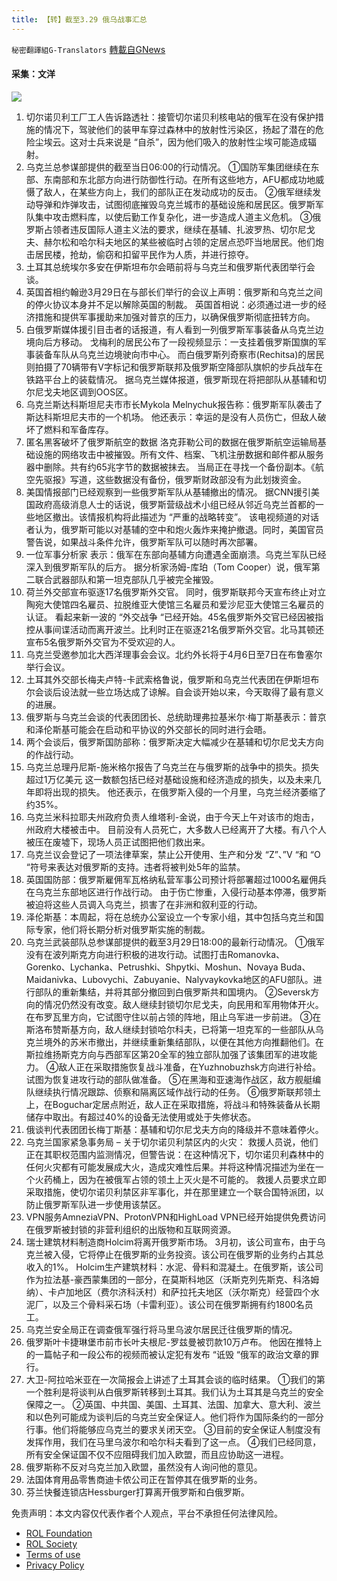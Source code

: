 ```yaml
---
title: 【转】截至3.29 俄乌战事汇总
---
```

`秘密翻譯組G-Translators` [轉載自GNews](https://gnews.org/zh-hans/2253539/)

#### 采集：文洋
![](https://assets.gnews.org/wp-content/uploads/2022/03/16485739341.png)
1. 切尔诺贝利工厂工人告诉路透社：接管切尔诺贝利核电站的俄军在没有保护措施的情况下，驾驶他们的装甲车穿过森林中的放射性污染区，扬起了潜在的危险尘埃云。这对士兵来说是 “自杀”，因为他们吸入的放射性尘埃可能造成辐射。
2. 乌克兰总参谋部提供的截至当日06:00的行动情况。
①国防军集团继续在东部、东南部和东北部方向进行防御性行动。在所有这些地方，AFU都成功地威慑了敌人，在某些方向上，我们的部队正在发动成功的反击。
②俄军继续发动导弹和炸弹攻击，试图彻底摧毁乌克兰城市的基础设施和居民区。俄罗斯军队集中攻击燃料库，以使后勤工作复杂化，进一步造成人道主义危机。
③俄罗斯占领者违反国际人道主义法的要求，继续在基辅、扎波罗热、切尔尼戈夫、赫尔松和哈尔科夫地区的某些被临时占领的定居点恐吓当地居民。他们炮击居民楼，抢劫，偷窃和扣留平民作为人质，并进行掠夺。
3. 土耳其总统埃尔多安在伊斯坦布尔会晤前将与乌克兰和俄罗斯代表团举行会谈。
4. 英国首相约翰逊3月29日在与部长们举行的会议上声明：俄罗斯和乌克兰之间的停火协议本身并不足以解除英国的制裁。
英国首相说：必须通过进一步的经济措施和提供军事援助来加强对普京的压力，以确保俄罗斯彻底扭转方向。
5. 白俄罗斯媒体援引目击者的话报道，有人看到一列俄罗斯军事装备从乌克兰边境向后方移动。
戈梅利的居民公布了一段视频显示：一支挂着俄罗斯国旗的军事装备车队从乌克兰边境驶向市中心。
而白俄罗斯列奇察市(Rechitsa)的居民则拍摄了70辆带有V字标记和俄罗斯联邦及俄罗斯空降部队旗帜的步兵战车在铁路平台上的装载情况。
据乌克兰媒体报道，俄罗斯现在将把部队从基辅和切尔尼戈夫地区调到OOS区。
6. 乌克兰斯达科斯坦尼夫市市长Mykola Melnychuk报告称：俄罗斯军队袭击了斯达科斯坦尼夫市的一个机场。
他还表示：幸运的是没有人员伤亡，但敌人破坏了燃料和军备库存。
7. 匿名黑客破坏了俄罗斯航空的数据
洛克菲勒公司的数据在俄罗斯航空运输局基础设施的网络攻击中被摧毁。所有文件、档案、飞机注册数据和邮件都从服务器中删除。共有约65兆字节的数据被抹去。
当局正在寻找一个备份副本。《航空先驱报》写道，这些数据没有备份，俄罗斯财政部没有为此划拨资金。
8. 美国情报部门已经观察到一些俄罗斯军队从基辅撤出的情况。
据CNN援引美国政府高级消息人士的话说，俄罗斯营级战术小组已经从邻近乌克兰首都的一些地区撤出。该情报机构将此描述为 “严重的战略转变”。
该电视频道的对话者认为，俄罗斯可能以对基辅的空中和炮火轰炸来掩护撤退。同时，美国官员警告说，如果战斗条件允许，俄罗斯军队可以随时再次部署。
9. 一位军事分析家 表示：俄军在东部向基辅方向遭遇全面崩溃。乌克兰军队已经深入到俄罗斯军队的后方。
据分析家汤姆-库珀（Tom Cooper）说，俄军第二联合武器部队和第一坦克部队几乎被完全摧毁。
10. 荷兰外交部宣布驱逐17名俄罗斯外交官。
同时，俄罗斯联邦今天宣布终止对立陶宛大使馆四名雇员、拉脱维亚大使馆三名雇员和爱沙尼亚大使馆三名雇员的认证。
看起来新一波的 “外交战争 “已经开始。45名俄罗斯外交官已经因被指控从事间谍活动而离开波兰。比利时正在驱逐21名俄罗斯外交官。北马其顿还宣布5名俄罗斯外交官为不受欢迎的人。
11. 乌克兰受邀参加北大西洋理事会会议。北约外长将于4月6日至7日在布鲁塞尔举行会议。
12. 土耳其外交部长梅夫卢特-卡武索格鲁说，俄罗斯和乌克兰代表团在伊斯坦布尔会谈后设法就一些立场达成了谅解。自会谈开始以来，今天取得了最有意义的进展。
13. 俄罗斯与乌克兰会谈的代表团团长、总统助理弗拉基米尔·梅丁斯基表示：普京和泽伦斯基可能会在启动和平协议的外交部长的同时进行会晤。
14. 两个会谈后，俄罗斯国防部称：俄罗斯决定大幅减少在基辅和切尔尼戈夫方向的作战行动。
15. 乌克兰总理丹尼斯-施米格尔报告了乌克兰在与俄罗斯的战争中的损失。损失超过1万亿美元
这一数额包括已经对基础设施和经济造成的损失，以及未来几年即将出现的损失。
他还表示，在俄罗斯入侵的一个月里，乌克兰经济萎缩了约35%。
16. 乌克兰米科拉耶夫州政府负责人维塔利-金说，由于今天上午对该市的炮击，州政府大楼被击中。
目前没有人员死亡，大多数人已经离开了大楼。有八个人被压在废墟下，现场人员正试图把他们救出来。
17. 乌克兰议会登记了一项法律草案，禁止公开使用、生产和分发 “Z”、”V “和 “O “符号来表达对俄罗斯的支持。违者将被判处5年的监禁。
18. 英国国防部：俄罗斯雇佣军瓦格纳私营军事公司预计将部署超过1000名雇佣兵在乌克兰东部地区进行作战行动。
由于伤亡惨重，入侵行动基本停滞，俄罗斯被迫将这些人员调入乌克兰，损害了在非洲和叙利亚的行动。
19. 泽伦斯基：本周起，将在总统办公室设立一个专家小组，其中包括乌克兰和国际专家，他们将长期分析对俄罗斯实施的制裁。
20. 乌克兰武装部队总参谋部提供的截至3月29日18:00的最新行动情况。
①俄军没有在波列斯克方向进行积极的进攻行动。试图打击Romanovka、Gorenko、Lychanka、Petrushki、Shpytki、Moshun、Novaya Buda、Maidanivka、Lubovychi、Zabuyanie、Nalyvaykovka地区的AFU部队。进行部队的重新集结，并将其部分撤回到白俄罗斯共和国境内。
②Seversk方向的情况仍然没有改变。敌人继续封锁切尔尼戈夫，向民用和军用物体开火。在布罗瓦里方向，它试图守住以前占领的阵地，阻止乌军进一步前进。
③在斯洛布赞斯基方向，敌人继续封锁哈尔科夫，已将第一坦克军的一些部队从乌克兰境外的苏米市撤出，并继续重新集结部队，以便在其他方向推翻他们。在斯拉维扬斯克方向与西部军区第20全军的独立部队加强了该集团军的进攻能力。
④敌人正在采取措施恢复战斗准备，在Yuzhnobuzhsk方向进行补给。试图为恢复进攻行动的部队做准备。
⑤在黑海和亚速海作战区，敌方舰艇编队继续执行情况跟踪、侦察和隔离区域作战行动的任务。
⑥俄罗斯联邦领土上，在Boguchar定居点附近，敌人正在采取措施，将战斗和特殊装备从长期储存中取出。有超过40%的设备无法使用或处于失修状态。
21. 俄谈判代表团团长梅丁斯基：基辅和切尔尼戈夫方向的降级并不意味着停火。
22. 乌克兰国家紧急事务局 – 关于切尔诺贝利禁区内的火灾：
救援人员说，他们正在其职权范围内监测情况，但警告说：在这种情况下，切尔诺贝利森林中的任何火灾都有可能发展成大火，造成灾难性后果。并将这种情况描述为坐在一个火药桶上，因为在被俄军占领的领土上灭火是不可能的。
救援人员要求立即采取措施，使切尔诺贝利禁区非军事化，并在那里建立一个联合国特派团，以防止俄罗斯军队进一步使用该禁区。
23. VPN服务AmneziaVPN、ProtonVPN和HighLoad VPN已经开始提供免费访问在俄罗斯被封锁的非营利组织的出版物和互联网资源。
24. 瑞士建筑材料制造商Holcim将离开俄罗斯市场。
3月初，该公司宣布，由于乌克兰被入侵，它将停止在俄罗斯的业务投资。该公司在俄罗斯的业务约占其总收入的1%。
Holcim生产建筑材料：水泥、骨料和混凝土。在俄罗斯，该公司作为拉法基-豪西蒙集团的一部分，在莫斯科地区（沃斯克列先斯克、科洛姆纳）、卡卢加地区（费尔济科沃村）和萨拉托夫地区（沃尔斯克）经营四个水泥厂，以及三个骨料采石场（卡雷利亚）。该公司在俄罗斯拥有约1800名员工。
25. 乌克兰安全局正在调查俄军强行将马里乌波尔居民迁往俄罗斯的情况。
26. 俄罗斯叶卡捷琳堡市前市长叶夫根尼-罗兹曼被罚款10万卢布。
他因在推特上的一篇帖子和一段公布的视频而被认定犯有发布 “诋毁 “俄军的政治文章的罪行。
27. 大卫-阿拉哈米亚在一次简报会上讲述了土耳其会谈的临时结果。
①我们的第一个胜利是将谈判从白俄罗斯转移到土耳其。我们认为土耳其是乌克兰的安全保障之一。
②英国、中共国、美国、土耳其、法国、加拿大、意大利、波兰和以色列可能成为谈判后的乌克兰安全保证人。他们将作为国际条约的一部分行事。他们将能够应乌克兰的要求关闭天空。
③目前的安全保证人制度没有发挥作用，我们在马里乌波尔和哈尔科夫看到了这一点。
④我们已经同意，所有安全保证国不仅不应阻碍我们加入欧盟，而且应协助这一进程。
28. 俄罗斯称不反对乌克兰加入欧盟，虽然没有人询问他的意见。
29. 法国体育用品零售商迪卡侬公司正在暂停其在俄罗斯的业务。
30. 芬兰快餐连锁店Hessburger打算离开俄罗斯和白俄罗斯。


 

免责声明：本文内容仅代表作者个人观点，平台不承担任何法律风险。

- [ROL Foundation](https://rolfoundation.org/)
- [ROL Society](https://rolsociety.org/)
- [Terms of use](https://gnews.org/terms-of-use-3/)
- [Privacy Policy](https://gnews.org/privacy-policy/)
